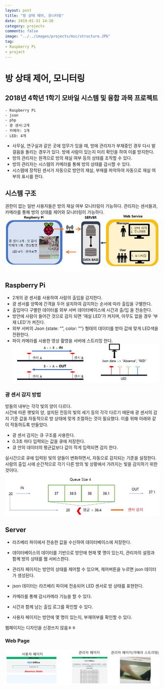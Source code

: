 ```yaml
---
layout: post
title: "방 상태 제어, 모니터링"
date: 2019-01-31 14:20
category: projects
comments: false
image: "../../images/projects/msc/structure.JPG"
tag:
- Raspberry Pi
- project
---
```


# 방 상태 제어, 모니터링

## 2018년 4학년 1학기 모바일 시스템 및 융합 과목 프로젝트
```
- Raspberry Pi
- json
- php
- 광 센서:2개
- 카메라: 1개
- LED: 4개
```
* 사무실, 연구실과 같은 곳에 업무가 있을 때, 방에 관리자가 부재중인 경우 다시 발걸음을 돌리는 경우가 있다. 방에 사람이 있는지 미리 확인을 하여 이를 방지한다.
* 방의 관리자는 원격으로 방의 재실 여부 등의 상태를 조작할 수 있다.
* 방의 관리자는 시스템의 카메라를 통해 방의 상태를 감시할 수 있다. 
* 시스템에 장착된 센서가 자동으로 방안의 재실, 부재를 파악하여 자동으로 재실 여부의 표시를 한다.

## 시스템 구조
권한이 없는 일반 사용자들은 방의 재실 여부 모니터링이 가능하다.
관리자는 센서들과, 카메라를 통해 방의 상태를 제어와 모니터링이 가능하다.<br>
![구조](../../images/projects/msc/structure.JPG)

## Raspberry Pi
* 2개의 광 센서를 사용하여 사람의 출입을 감지한다.
* 광 센서를 양쪽에 간격을 두어 설치하여 감지하는 순서에 따라 출입을 구별한다.
* 출입마다 구별한 데이터를 외부 서버 데이터베이스에  시간과 출/입 을 전송한다.
* 방안에 사람이 들어간 것으로 감지 되면 ‘재실 LED’가 켜지며, 아무도 없을 경우 ‘부재 LED’가 켜진다.
* 외부 서버의 Json {state: ””, color: ””} 형태의 데이터를 받아 값에 맞게 LED색을 전환한다.
* 파이 카메라를 사용한 영상 촬영을 서버에 스트리밍 한다.
![라즈베리파이](../../images/projects/msc/sensor.JPG)

### 광 센서 감지 방법
방들의 내부는 각각 빛의 양이 다르다.  
시간에 따른 햇빛의 양, 설치된 전등의 빛의 세기 등의 각각 다르기 때문에 광 센서의 감지 기준 값을 자동적으로 방 상태에 맞게 조절하는 것이 필요했다. 이를 위해 아래와 같이 작동하도록 만들었다.  

* 광 센서 감지는 큐 구조를 사용한다. 
* 0.3초 마다 입력되는 값을 큐에 저장한다.
* 큐 안의 데이터의 평균값보다 값이 작게 입력되면 감지 한다. 

실시간으로 큐에 입력된 빛의 양들이 변화하면서, 자동으로 감지되는 기준을 설정한다. 사람의 출입 시에 순간적으로 각기 다른 방의 빛 상황에서 가려지는 빛을 감지하기 위한 것이다.
![광센서](../../images/projects/msc/sensor2.JPG)

## Server
* 라즈베리 파이에서 전송한 값을 수신하여 데이터베이스에 저장한다.
* 데이터베이스의 데이터를 기반으로 방안에 현재 몇 명이 있는지, 관리자의 설정과 함께 방의 상태를 웹 서비스한다.

* 관리자 페이지는 방안의 상태를 제어할 수 있으며, 제어버튼을 누르면 json 데이터가 생성된다.
* json 데이터는  라즈베리 파이에 전송되어 LED 센서로 방 상태를 표현한다. 
* 카메라를 통해 감시카메라 기능을 할 수 있다.
* 시간과 함께 남는 출입 로그를 확인할 수 있다.

* 사용자 페이지는 방안에 몇 명이 있는지, 부재여부를 확인할 수 있다.

웹페이지는 디자인을 신경쓰지 않음ㅎㅎ

### Web Page
![web](../../images/projects/msc/web.JPG)
